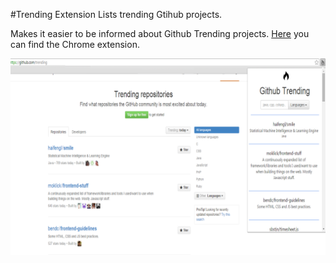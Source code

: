 #Trending Extension
Lists trending Gtihub projects.

Makes it easier to be informed about Github Trending projects.
[Here](https://chrome.google.com/webstore/detail/github-trending-projects/mckfdhpcippjoljnpfnkjgjbmnnlelia) you can find the Chrome extension.


![Alt text](/images/1280-homepage.png)
